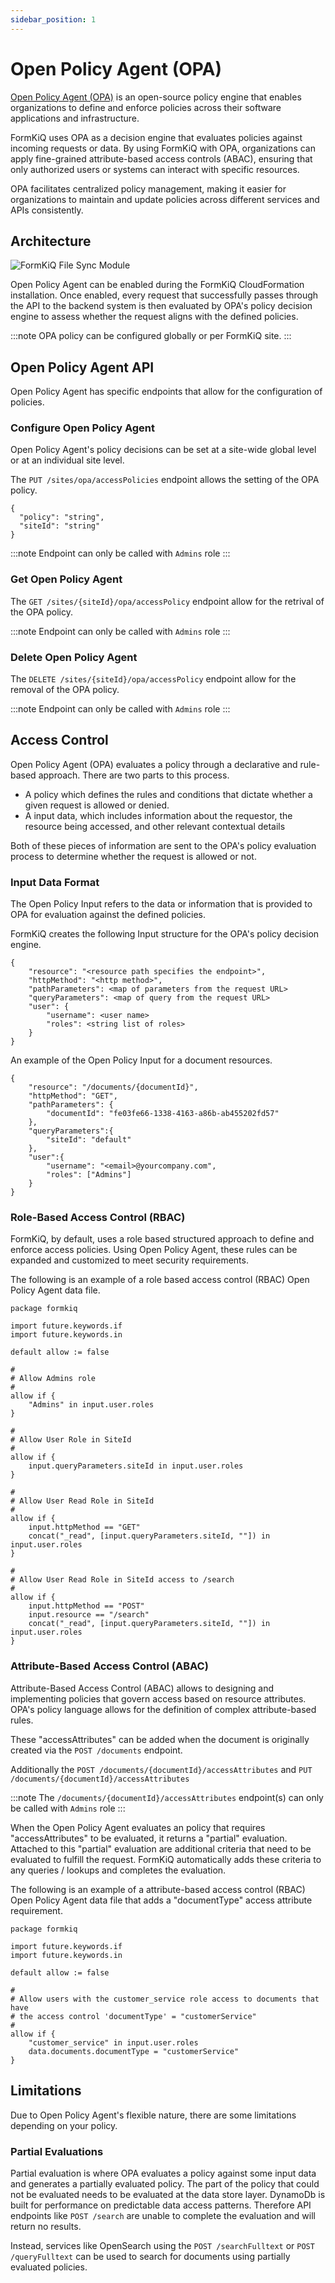 ```yaml
---
sidebar_position: 1
---
```


# Open Policy Agent (OPA)

[Open Policy Agent (OPA)](https://www.openpolicyagent.org/) is an open-source policy engine that enables organizations to define and enforce policies across their software applications and infrastructure. 

FormKiQ uses OPA as a decision engine that evaluates policies against incoming requests or data. By using FormKiQ with OPA, organizations can apply fine-grained attribute-based access controls (ABAC), ensuring that only authorized users or systems can interact with specific resources.

OPA facilitates centralized policy management, making it easier for organizations to maintain and update policies across different services and APIs consistently.

## Architecture

![FormKiQ File Sync Module](./img/architecture_formkiq_open_policy_agent.png)

Open Policy Agent can be enabled during the FormKiQ CloudFormation installation. Once enabled, every request that successfully passes through the API to the backend system is then evaluated by OPA's policy decision engine to assess whether the request aligns with the defined policies.

:::note
OPA policy can be configured globally or per FormKiQ site.
:::

## Open Policy Agent API

Open Policy Agent has specific endpoints that allow for the configuration of policies.

### Configure Open Policy Agent

Open Policy Agent's policy decisions can be set at a site-wide global level or at an individual site level.

The `PUT /sites/opa/accessPolicies` endpoint allows the setting of the OPA policy.
```
{
  "policy": "string",
  "siteId": "string"
}
```

:::note
Endpoint can only be called with `Admins` role
:::

### Get Open Policy Agent

The `GET /sites/{siteId}/opa/accessPolicy` endpoint allow for the retrival of the OPA policy.

:::note
Endpoint can only be called with `Admins` role
:::

### Delete Open Policy Agent

The `DELETE /sites/{siteId}/opa/accessPolicy` endpoint allow for the removal of the OPA policy.

:::note
Endpoint can only be called with `Admins` role
:::

## Access Control

Open Policy Agent (OPA) evaluates a policy through a declarative and rule-based approach. There are two parts to this process. 

* A policy which defines the rules and conditions that dictate whether a given request is allowed or denied.
* A input data, which includes information about the requestor, the resource being accessed, and other relevant contextual details

Both of these pieces of information are sent to the OPA's policy evaluation process to determine whether the request is allowed or not.

### Input Data Format

The Open Policy Input refers to the data or information that is provided to OPA for evaluation against the defined policies.

FormKiQ creates the following Input structure for the OPA's policy decision engine.

```
{
    "resource": "<resource path specifies the endpoint>",
    "httpMethod": "<http method>",
    "pathParameters": <map of parameters from the request URL>
    "queryParameters": <map of query from the request URL>
    "user": {
        "username": <user name>
        "roles": <string list of roles>
    }
}
```

An example of the Open Policy Input for a document resources.

```
{
    "resource": "/documents/{documentId}",
    "httpMethod": "GET",
    "pathParameters": {
        "documentId": "fe03fe66-1338-4163-a86b-ab455202fd57"
    },
    "queryParameters":{
        "siteId": "default"
    }, 
    "user":{
        "username": "<email>@yourcompany.com",
        "roles": ["Admins"]
    }
}
```

### Role-Based Access Control (RBAC)

FormKiQ, by default, uses a role based structured approach to define and enforce access policies. Using Open Policy Agent, these rules can be expanded and customized to meet security requirements.

The following is an example of a role based access control (RBAC) Open Policy Agent data file. 

```
package formkiq

import future.keywords.if
import future.keywords.in

default allow := false

#
# Allow Admins role
#
allow if {
    "Admins" in input.user.roles
}

#
# Allow User Role in SiteId
#
allow if {
    input.queryParameters.siteId in input.user.roles
}

#
# Allow User Read Role in SiteId
#
allow if {
    input.httpMethod == "GET"
    concat("_read", [input.queryParameters.siteId, ""]) in input.user.roles
}

#
# Allow User Read Role in SiteId access to /search
#
allow if {
    input.httpMethod == "POST"
    input.resource == "/search"
    concat("_read", [input.queryParameters.siteId, ""]) in input.user.roles
}
```

### Attribute-Based Access Control (ABAC)

Attribute-Based Access Control (ABAC) allows to designing and implementing policies that govern access based on resource attributes. OPA's policy language allows for the definition of complex attribute-based rules.

These "accessAttributes" can be added when the document is originally created via the `POST /documents` endpoint.

Additionally the `POST /documents/{documentId}/accessAttributes` and `PUT /documents/{documentId}/accessAttributes`

:::note
The `/documents/{documentId}/accessAttributes` endpoint(s) can only be called with `Admins` role
:::

When the Open Policy Agent evaluates an policy that requires "accessAttributes" to be evaluated, it returns a "partial" evaluation. Attached to this "partial" evaluation are additional criteria that need to be evaluated to fulfill the request. FormKiQ automatically adds these criteria to any queries / lookups and completes the evaluation.

The following is an example of a attribute-based access control (RBAC) Open Policy Agent data file that adds a "documentType" access attribute requirement.

```
package formkiq

import future.keywords.if
import future.keywords.in

default allow := false

#
# Allow users with the customer_service role access to documents that have
# the access control 'documentType' = "customerService"
#
allow if {
    "customer_service" in input.user.roles
    data.documents.documentType = "customerService"
}
```

## Limitations

Due to Open Policy Agent's flexible nature, there are some limitations depending on your policy.

### Partial Evaluations

Partial evaluation is where OPA evaluates a policy against some input data and generates a partially evaluated policy. The part of the policy that could not be evaluated needs to be evaluated at the data store layer. DynamoDb is built for performance on predictable data access patterns. Therefore API endpoints like `POST /search` are unable to complete the evaluation and will return no results.

Instead, services like OpenSearch using the `POST /searchFulltext` or `POST /queryFulltext` can be used to search for documents using partially evaluated policies.